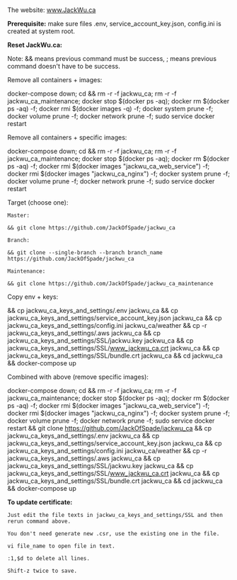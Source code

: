 #
The website: www.JackWu.ca

**Prerequisite:** make sure files .env, service_account_key.json, config.ini is created at system root.

**Reset JackWu.ca:**

Note: && means previous command must be success, ; means previous command doesn't have to be success.

Remove all containers + images:

docker-compose down; cd && rm -r -f jackwu_ca; rm -r -f jackwu_ca_maintenance; docker stop $(docker ps -aq); docker rm $(docker ps -aq) -f; docker rmi $(docker images -q) -f; docker system prune -f; docker volume prune -f; docker network prune -f; sudo service docker restart 

Remove all containers + specific images:

docker-compose down; cd && rm -r -f jackwu_ca; rm -r -f jackwu_ca_maintenance; docker stop $(docker ps -aq); docker rm $(docker ps -aq) -f; docker rmi $(docker images "jackwu_ca_web_service") -f; docker rmi $(docker images "jackwu_ca_nginx") -f; docker system prune -f; docker volume prune -f; docker network prune -f; sudo service docker restart

Target (choose one):

	Master:
 
	&& git clone https://github.com/JackOfSpade/jackwu_ca

	Branch:
 
	&& git clone --single-branch --branch branch_name https://github.com/JackOfSpade/jackwu_ca

	Maintenance: 
 
	&& git clone https://github.com/JackOfSpade/jackwu_ca_maintenance 

Copy env + keys:

&& cp jackwu_ca_keys_and_settings/.env jackwu_ca && cp jackwu_ca_keys_and_settings/service_account_key.json jackwu_ca && cp jackwu_ca_keys_and_settings/config.ini jackwu_ca/weather && cp -r jackwu_ca_keys_and_settings/.aws jackwu_ca && cp jackwu_ca_keys_and_settings/SSL/jackwu.key jackwu_ca &&  cp jackwu_ca_keys_and_settings/SSL/www_jackwu_ca.crt jackwu_ca && cp jackwu_ca_keys_and_settings/SSL/bundle.crt  jackwu_ca && cd jackwu_ca && docker-compose up


Combined with above (remove specific images):

docker-compose down; cd && rm -r -f jackwu_ca; rm -r -f jackwu_ca_maintenance; docker stop $(docker ps -aq); docker rm $(docker ps -aq) -f; docker rmi $(docker images "jackwu_ca_web_service") -f; docker rmi $(docker images "jackwu_ca_nginx") -f; docker system prune -f; docker volume prune -f; docker network prune -f; sudo service docker restart && git clone https://github.com/JackOfSpade/jackwu_ca && cp jackwu_ca_keys_and_settings/.env jackwu_ca && cp jackwu_ca_keys_and_settings/service_account_key.json jackwu_ca && cp jackwu_ca_keys_and_settings/config.ini jackwu_ca/weather && cp -r jackwu_ca_keys_and_settings/.aws jackwu_ca && cp jackwu_ca_keys_and_settings/SSL/jackwu.key jackwu_ca &&  cp jackwu_ca_keys_and_settings/SSL/www_jackwu_ca.crt jackwu_ca && cp jackwu_ca_keys_and_settings/SSL/bundle.crt  jackwu_ca && cd jackwu_ca && docker-compose up




**To update certificate:**

	Just edit the file texts in jackwu_ca_keys_and_settings/SSL and then rerun command above.
 
	You don't need generate new .csr, use the existing one in the file.
 
	vi file_name to open file in text.
 
	:1,$d to delete all lines.
 
	Shift-z twice to save.
